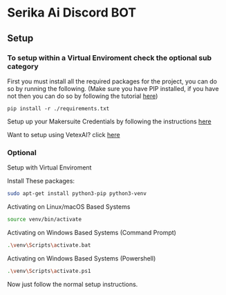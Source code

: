 # Serika Ai Discord BOT

## Setup
### To setup within a Virtual Enviroment check the optional sub category

First you must install all the required packages for the project, you can do so by running the following.
(Make sure you have PIP installed, if you have not then you can do so by following the tutorial [here](https://wiki.python.org/moin/BeginnersGuide/Download))
```
pip install -r ./requirements.txt
```

Setup up your Makersuite Credentials by following the instructions [here](https://ai.google.dev/tutorials/python_quickstart)

Want to setup using VetexAI? click [here](/readme.md)


### Optional

Setup with Virtual Enviroment

Install These packages:
```sh
sudo apt-get install python3-pip python3-venv
```

Activating on Linux/macOS Based Systems
```sh
source venv/bin/activate
```

Activating on Windows Based Systems (Command Prompt)
```sh
.\venv\Scripts\activate.bat
```

Activating on Windows Based Systems (Powershell)
```sh
.\venv\Scripts\activate.ps1
```

Now just follow the normal setup instructions.

